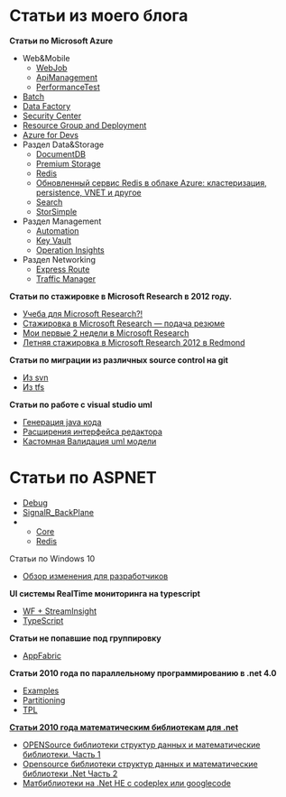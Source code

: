 ﻿Статьи из моего блога
====
<a href=""></a>
<b>Статьи по Microsoft Azure</b>
<ul>
<li>Web&Mobile
<ul>
<li><a href="https://github.com/SychevIgor/blog/tree/master/Azure/Web%26Mobile/WebJob">WebJob</a></li>
<li><a href="https://github.com/SychevIgor/blog/tree/master/Azure/Web%26Mobile/ApiManagement">ApiManagement</a></li>
<li><a href="https://github.com/SychevIgor/blog/tree/master/Azure/Web%26Mobile/PerformanceTest">PerformanceTest</a></li>
</ul>
</li>
<li><a href="https://github.com/SychevIgor/blog/tree/master/Azure/Batch">Batch</a></li>
<li><a href="https://github.com/SychevIgor/blog/tree/master/Azure/DataFactory">Data Factory</a></li>
<li><a href="https://github.com/SychevIgor/blog/tree/master/Azure/SecurityCenter">Security Center</a></li>
<li><a href="https://github.com/SychevIgor/blog/tree/master/Azure/ResourceGroup">Resource Group and Deployment</a></li>
<li><a href="https://github.com/SychevIgor/blog/tree/master/Azure/AzureForDev">Azure for Devs</a></li>
<li>Раздел Data&Storage
<ul>
<li><a href="https://github.com/SychevIgor/blog/tree/master/Azure/Data%26Storage/DocumentDB">DocumentDB</a></li>
<li><a href="https://github.com/SychevIgor/blog/tree/master/Azure/Data%26Storage/PremiumStorage">Premium Storage</a></li>
<li><a href="https://github.com/SychevIgor/blog/tree/master/Azure/Data%26Storage/Redis">Redis</a></li>
<li><a href="https://github.com/SychevIgor/blog/tree/master/Azure/Data%26Storage/Redis2">Обновленный сервис Redis в облаке Azure: кластеризация, persistence, VNET и другое</a></li>
<li><a href="https://github.com/SychevIgor/blog/tree/master/Azure/Data%26Storage/SearchApi">Search</a></li>
<li><a href="https://github.com/SychevIgor/blog/tree/master/Azure/Data%26Storage/StorSimple">StorSimple</a></li>
</ul>
</li>
<li>Раздел Management
<ul>
<li><a href="https://github.com/SychevIgor/blog/tree/master/Azure/Management/Automation">Automation</a></li>
<li><a href="https://github.com/SychevIgor/blog/tree/master/Azure/Management/KeyVault">Key Vault</a></li>
<li><a href="https://github.com/SychevIgor/blog/tree/master/Azure/Management/OperationInsights">Operation Insights</a></li>
</ul>
</li>
<li>Раздел Networking
<ul>
<li><a href="https://github.com/SychevIgor/blog/tree/master/Azure/Networking/ExpressRoute">Express Route</a></li>
<li><a href="https://github.com/SychevIgor/blog/tree/master/Azure/Networking/TrafficManager">Traffic Manager</a></li>
</ul>
</li>
</ul>


<b>Статьи по стажировке в Microsoft Research в 2012 году.</b>
<ul>
<li><a href="https://github.com/SychevIgor/blog/tree/OldPosts/InternshipMSR/coursesforinternship">Учеба для Microsoft Research?!</a></li>
<li><a href="https://github.com/SychevIgor/blog/tree/OldPosts/InternshipMSR/cv">Стажировка в Microsoft Research — подача резюме</a></li>
<li><a href="https://github.com/SychevIgor/blog/tree/OldPosts/InternshipMSR/firsttwoweek">Мои первые 2 недели в Microsoft Research</a></li>
<li><a href="https://github.com/SychevIgor/blog/tree/OldPosts/InternshipMSR/init">Летняя стажировка в Microsoft Research 2012 в Redmond</a></li>
</ul>

<b>Статьи по миграции из различных source control на git</b>
<ul>
<li><a href="https://github.com/SychevIgor/blog/tree/master/Migration_To_Git/tfs">Из svn</a></li>
<li><a href="https://github.com/SychevIgor/blog/tree/master/Migration_To_Git/svn">Из tfs</a></li>
</ul>

<b>Статьи по работе с visual studio uml</b>
<ul>
<li><a href="https://github.com/SychevIgor/blog/tree/OldPosts/VisualStudioUML/javacodegeneration">Генерация java кода</a></li>
<li><a href="https://github.com/SychevIgor/blog/tree/OldPosts/VisualStudioUML/extensibility">Расширения интерфейса редактора</a></li>
<li><a href="https://github.com/SychevIgor/blog/tree/OldPosts/VisualStudioUML/validation">Кастомная Валидация uml модели</a></li>
</ul>

Статьи по ASPNET
=====================
<ul>
<li><a href="https://github.com/SychevIgor/blog/tree/master/ASPNET/Debug">Debug</a></li>
<li><a href="https://github.com/SychevIgor/blog/tree/master/ASPNET/SignalR_BackPlane">SignalR_BackPlane</a></li>
<li><ul>
<li><a href="https://github.com/SychevIgor/blog/tree/master/ASPNET/Entityframework7/Core">Core</a></li>
<li><a href="https://github.com/SychevIgor/blog/tree/master/ASPNET/Entityframework7/Redis">Redis</a></li>
</ul></li>
</ul>
Статьи по Windows 10
<ul>
<li><a href="https://github.com/SychevIgor/blog/tree/master/Windows/Overview10">Обзор изменения для разработчиков</a></li>
</li>
</ul>
<b>UI системы RealTime мониторинга на typescript</b>
<ul>
<li><a href="https://github.com/SychevIgor/blog/OldPosts/realtimemonitoring/General">WF + StreamInsight</a></li>
<li><a href="https://github.com/SychevIgor/blog/OldPosts/Realtimemonitoring/TypeScript">TypeScript</a></li>
</ul>

<b>Статьи не попавшие под группировку</b>
<ul>
<li><a href="https://github.com/SychevIgor/blog/tree/OldPosts/AppFabric">AppFabric</a></li>
</ul>

<b>Статьи 2010 года по параллельному программированию в .net 4.0</b>
<ul>
<li><a href="https://github.com/SychevIgor/blog/tree/OldPosts/ParallelProgramming/Examples">Examples</a></li>
<li><a href="https://github.com/SychevIgor/blog/tree/OldPosts/ParallelProgramming/Partitioning">Partitioning</a></li>
<li><a href="https://github.com/SychevIgor/blog/tree/OldPosts/ParallelProgramming/TPL">TPL</a</li>
</ul>

<b>Статьи 2010 года математическим библиотекам для .net</b>
<ul>
<li><a href="https://github.com/SychevIgor/blog/tree/OldPosts/DotNetMath/1">OPENSource библиотеки структур данных и математические библиотеки. Часть 1</a></li>
<li><a href="https://github.com/SychevIgor/blog/tree/OldPosts/DotNetMath/2">Opensource библиотеки структур данных и математические библиотеки .Net Часть 2</a></li>
<li><a href="https://github.com/SychevIgor/blog/tree/OldPosts/DotNetMath/3">Матбиблиотеки на .Net НЕ с codeplex или googlecode</a></li>
</ul>